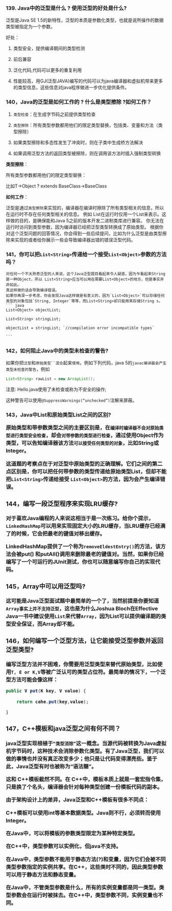 ### 139. Java中的泛型是什么 ? 使用泛型的好处是什么?

  泛型是Java SE 1.5的新特性，泛型的本质是参数化类型，也就是说所操作的数据类型被指定为一个参数。

  好处：

  1. 类型安全，提供编译期间的类型检测

  2. 前后兼容

  3. 泛化代码,代码可以更多的重复利用

  4. 性能较高，用GJ(泛型JAVA)编写的代码可以为java编译器和虚拟机带来更多的类型信息，这些信息对java程序做进一步优化提供条件。



### 140，Java的泛型是如何工作的 ? 什么是类型擦除 ?如何工作？

  1. `类型检查`：在生成字节码之前提供类型检查

  2. `类型擦除`：所有类型参数都用他们的限定类型替换，包括类、变量和方法（类型擦除）

  3. 如果类型擦除和多态性发生了冲突时，则在子类中生成桥方法解决

  4. 如果调用泛型方法的返回类型被擦除，则在调用该方法时插入强制类型转换

  **类型擦除**：

  所有类型参数都用他们的限定类型替换：

  比如T->Object ? extends BaseClass->BaseClass

  **如何工作**：

  泛型是通过`类型擦除`来实现的，编译器在编译时擦除了所有类型相关的信息，所以在运行时不存在任何类型相关的信息。
  例如 List<String>在运行时仅用一个List来表示。这样做的目的，是确保能和Java 5之前的版本开发二进制类库进行兼容。
  你无法在运行时访问到类型参数，因为编译器已经把泛型类型转换成了原始类型。
  根据你对这个泛型问题的回答情况，你会得到一些后续提问，比如为什么泛型是由类型擦除来实现的或者给你展示一些会导致编译器出错的错误泛型代码。


### 141，你可以把`List<String>`传递给一个接受`List<Object>`参数的方法吗？

    对任何一个不太熟悉泛型的人来说，这个Java泛型题目看起来令人疑惑，因为乍看起来String是一种Object，所以 List<String>应当可以用在需要List<Object>的地方，但是事实并非如此。
    真这样做的话会导致编译错误。
    如果你再深一步考虑，你会发现Java这样做是有意义的，因为`List<Object>`可以存储任何类型的对象包括`String, Integer`等等，而List<String>却只能用来存储String s。
    ``` java
    List<Object> objectList;

    List<String> stringList;

    objectList = stringList; `//compilation error incompatible types`

    ```

### 142，如何阻止Java中的类型未检查的警告?

  如果你把`泛型`和`原始类型``混合`起来`使用`，例如下列代码，java 5的`javac编译器会产生类型未检查的警告`，例如
  ```java
  List<String> rawList = new ArrayList();
  ```
  注意: Hello.java使用了未检查或称为不安全的操作;

  这种警告可以使用`@SuppressWarnings(“unchecked”)`注解来屏蔽。

### 143，Java中List<Object>和原始类型List之间的区别?

  原始类型和带参数类型<Object>之间的主要区别是，在`编译时编译器不会对原始类型进行类型安全检查`，却会`对带参数的类型进行检查`，通过使用Object作为类型，可以告知编译器该方法`可以接受任何类型的对象`，比如String或Integer。

  这道题的考察点在于对泛型中原始类型的正确理解。它们之间的第二点区别是，你可以把任何带参数的类型传递给原始类型List，但却不能把`List<String>`传递给接受 `List<Object>`的方法，因为会产生编译错误。

### 144，编写一段泛型程序来实现LRU缓存?

  对于喜欢Java编程的人来说这相当于是一次练习。给你个提示，`LinkedHashMap`可以用来实现固定大小的LRU缓存，当LRU缓存已经满了的时候，它会把最老的键值对移出缓存。

  LinkedHashMap提供了一个称为`removeEldestEntry()`的方法，该方法会被put() 和putAll()调用来删除最老的键值对。当然，如果你已经编写了一个可运行的JUnit测试，你也可以随意编写你自己的实现代码。


### 145，Array中可以用泛型吗?

  这可能是Java泛型面试题中最简单的一个了，当然前提是你要知道`Array事实上并不支持泛型`，这也是为什么Joshua Bloch在Effective Java一书中建议使用`List`来代替`Array`，因为List可以提供编译期的类型安全保证，而Array却不能。

### 146，如何编写一个泛型方法，让它能接受泛型参数并返回泛型类型?

  编写泛型方法并不困难，你需要用泛型类型来替代原始类型，比如使用`T, E or K,V`等被广泛认可的类型占位符。最简单的情况下，一个泛型方法可能会像这样：
  ```java
  public V put(K key, V value) {

      return cahe.put(key,value);

  }
  ```

### 147，C++模板和java泛型之间有何不同？

  java泛型实现根植于`“类型消除”`这一概念。当源代码被转换为Java虚拟机字节码时，这种技术会消除参数化类型。有了Java泛型，我们可以做的事情也并没有真正改变多少；他只是让代码变得漂亮些。鉴于此，Java泛型有时也被称为“语法糖”。

  这和 C++模板截然不同。在 C++中，模板本质上就是一套宏指令集，只是换了个名头，编译器会针对每种类型创建一份模板代码的副本。

  由于架构设计上的差异，Java泛型和C++模板有很多不同点：

  C++模板可以使用int等基本数据类型。Java则不行，必须转而使用Integer。

  在Java中，可以将模板的参数类型限定为某种特定类型。

  在C++中，类型参数可以实例化，但java不支持。

  在Java中，类型参数不能用于静态方法(?)和变量，因为它们会被不同类型参数指定的实例共享。在C++，这些类时不同的，因此类型参数可以用于静态方法和静态变量。

  在Java中，不管类型参数是什么，所有的实例变量都是同一类型。类型参数会在运行时被抹去。在C++中，类型参数不同，实例变量也不同。
